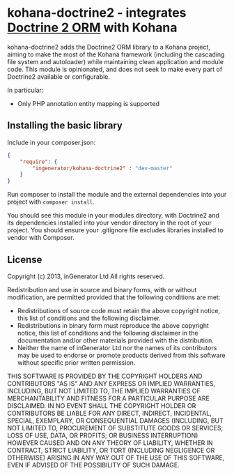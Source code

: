kohana-doctrine2 - integrates [Doctrine 2 ORM](http://www.doctrine-project.org/projects/orm.html) with Kohana
=============================================================================================================

kohana-doctrine2 adds the Doctrine2 ORM library to a Kohana project, aiming to make the most of the Kohana framework
(including the cascading file system and autoloader) while maintaining clean application and module code. This module is
opinionated, and does not seek to make every part of Doctrine2 available or configurable.

In particular:

* Only PHP annotation entity mapping is supported

## Installing the basic library

Include in your composer.json:

```json
{
	"require": {
		"ingenerator/kohana-doctrine2" : "dev-master"
	}
}
```

Run composer to install the module and the external dependencies into your project with `composer install`.

You should see this module in your modules directory, with Doctrine2 and its dependencies installed into your
vendor directory in the root of your project. You should ensure your .gitignore file excludes libraries installed
to vendor with Composer.


## License

Copyright (c) 2013, inGenerator Ltd
All rights reserved.

Redistribution and use in source and binary forms, with or without modification, are permitted provided
that the following conditions are met:

* Redistributions of source code must retain the above copyright notice, this list of conditions and
  the following disclaimer.
* Redistributions in binary form must reproduce the above copyright notice, this list of conditions
  and the following disclaimer in the documentation and/or other materials provided with the distribution.
* Neither the name of inGenerator Ltd nor the names of its contributors may be used to endorse or
  promote products derived from this software without specific prior written permission.

THIS SOFTWARE IS PROVIDED BY THE COPYRIGHT HOLDERS AND CONTRIBUTORS "AS IS" AND ANY EXPRESS OR
IMPLIED WARRANTIES, INCLUDING, BUT NOT LIMITED TO, THE IMPLIED WARRANTIES OF MERCHANTABILITY AND
FITNESS FOR A PARTICULAR PURPOSE ARE DISCLAIMED. IN NO EVENT SHALL THE COPYRIGHT HOLDER OR CONTRIBUTORS
BE LIABLE FOR ANY DIRECT, INDIRECT, INCIDENTAL, SPECIAL, EXEMPLARY, OR CONSEQUENTIAL DAMAGES (INCLUDING,
BUT NOT LIMITED TO, PROCUREMENT OF SUBSTITUTE GOODS OR SERVICES; LOSS OF USE, DATA, OR PROFITS; OR
BUSINESS INTERRUPTION) HOWEVER CAUSED AND ON ANY THEORY OF LIABILITY, WHETHER IN CONTRACT, STRICT
LIABILITY, OR TORT (INCLUDING NEGLIGENCE OR OTHERWISE) ARISING IN ANY WAY OUT OF THE USE OF THIS
SOFTWARE, EVEN IF ADVISED OF THE POSSIBILITY OF SUCH DAMAGE.
